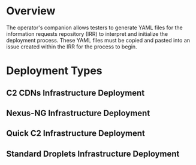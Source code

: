 
# Overview 

The operator's companion allows testers to generate YAML files for the information requests repository (IRR) to interpret and initialize the deployment process. These YAML files must be copied and pasted into an issue created within the IRR for the process to begin.

# Deployment Types

## C2 CDNs Infrastructure Deployment

## Nexus-NG Infrastructure Deployment

## Quick C2 Infrastructure Deployment

## Standard Droplets Infrastructure Deployment 

